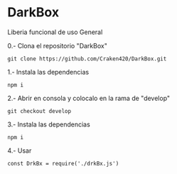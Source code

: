 # DarkBox
Liberia funcional de uso General

0.- Clona el repositorio "DarkBox"

    git clone https://github.com/Craken420/DarkBox.git
  
1.- Instala las dependencias

    npm i

2.- Abrir en consola y colocalo en la rama de "develop"

    git checkout develop
  
3.- Instala las dependencias

    npm i

4.- Usar

    const DrkBx = require('./drkBx.js')
